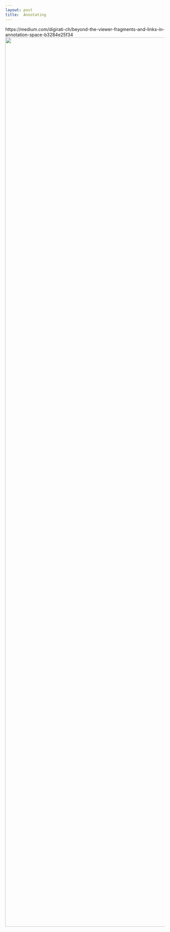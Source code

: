 ```yaml
---
layout: post
title:  Annotating
---
```

<div>
https://medium.com/digirati-ch/beyond-the-viewer-fragments-and-links-in-annotation-space-b3284e25f34
<br>
<img src="{{site.baseurl}}/images/slide2.png" style="height: 70vh">
</div>